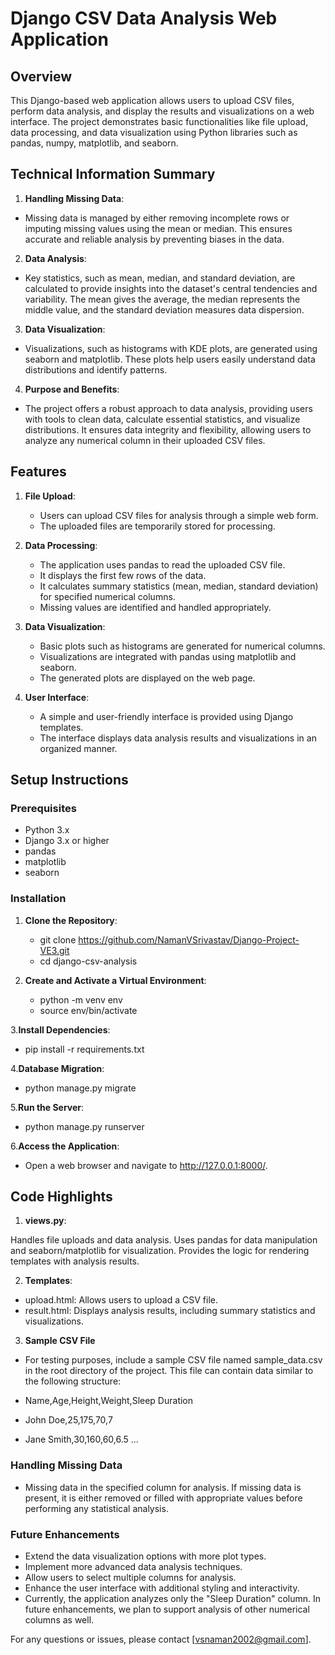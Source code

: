 # Django CSV Data Analysis Web Application

## Overview

This Django-based web application allows users to upload CSV files, perform data analysis, and display the results and visualizations on a web interface. The project demonstrates basic functionalities like file upload, data processing, and data visualization using Python libraries such as pandas, numpy, matplotlib, and seaborn.

## Technical Information Summary

1. **Handling Missing Data**:
-   Missing data is managed by either removing incomplete rows or imputing missing values using the mean or median. This ensures accurate and reliable analysis by preventing biases in the data.

2. **Data Analysis**:
-   Key statistics, such as mean, median, and standard deviation, are calculated to provide insights into the dataset's central tendencies and variability. The mean gives the average, the median represents the middle value, and the standard deviation measures data dispersion.

3. **Data Visualization**:
-   Visualizations, such as histograms with KDE plots, are generated using seaborn and matplotlib. These plots help users easily understand data distributions and identify patterns.

4. **Purpose and Benefits**:
-   The project offers a robust approach to data analysis, providing users with tools to clean data, calculate essential statistics, and visualize distributions. It ensures data integrity and flexibility, allowing users to analyze any numerical column in their uploaded CSV files.

## Features

1. **File Upload**:
   - Users can upload CSV files for analysis through a simple web form.
   - The uploaded files are temporarily stored for processing.

2. **Data Processing**:
   - The application uses pandas to read the uploaded CSV file.
   - It displays the first few rows of the data.
   - It calculates summary statistics (mean, median, standard deviation) for specified numerical columns.
   - Missing values are identified and handled appropriately.

3. **Data Visualization**:
   - Basic plots such as histograms are generated for numerical columns.
   - Visualizations are integrated with pandas using matplotlib and seaborn.
   - The generated plots are displayed on the web page.

4. **User Interface**:
   - A simple and user-friendly interface is provided using Django templates.
   - The interface displays data analysis results and visualizations in an organized manner.

## Setup Instructions

### Prerequisites

- Python 3.x
- Django 3.x or higher
- pandas
- matplotlib
- seaborn

### Installation

1. **Clone the Repository**:
   - git clone https://github.com/NamanVSrivastav/Django-Project-VE3.git
   - cd django-csv-analysis
    
2. **Create and Activate a Virtual Environment**:
   - python -m venv env
   - source env/bin/activate  
    
3.**Install Dependencies**:
   - pip install -r requirements.txt
    
4.**Database Migration**:
   - python manage.py migrate
    
5.**Run the Server**:
   - python manage.py runserver

6.**Access the Application**:
   - Open a web browser and navigate to http://127.0.0.1:8000/.



## Code Highlights

1. **views.py**:

Handles file uploads and data analysis.
Uses pandas for data manipulation and seaborn/matplotlib for visualization.
Provides the logic for rendering templates with analysis results.

2. **Templates**:

- upload.html: Allows users to upload a CSV file.
- result.html: Displays analysis results, including summary statistics and visualizations.

3. **Sample CSV File**

- For testing purposes, include a sample CSV file named sample_data.csv in the root directory of the project. This file can contain data similar to the following structure:

- Name,Age,Height,Weight,Sleep Duration
- John Doe,25,175,70,7
- Jane Smith,30,160,60,6.5
...

### Handling Missing Data

- Missing data in the specified column for analysis. If missing data is present, it is either removed or filled with appropriate values before performing any statistical analysis.

### Future Enhancements

- Extend the data visualization options with more plot types.
- Implement more advanced data analysis techniques.
- Allow users to select multiple columns for analysis.
- Enhance the user interface with additional styling and interactivity.
- Currently, the application analyzes only the "Sleep Duration" column. In future enhancements, we plan to support analysis of other numerical columns as well.



For any questions or issues, please contact [vsnaman2002@gmail.com].
